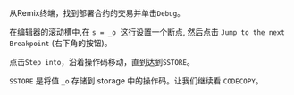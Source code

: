 从Remix终端，找到部署合约的交易并单击`Debug`。

在编辑器的滚动槽中,在 `s = _o`  这行设置一个断点, 然后点击 `Jump to the next Breakpoint` (右下角的按钮)。

点击`Step into`，沿着操作码移动，直到达到`SSTORE`。

`SSTORE` 是将值 `_o` 存储到 storage 中的操作码。让我们继续看 `CODECOPY`。
